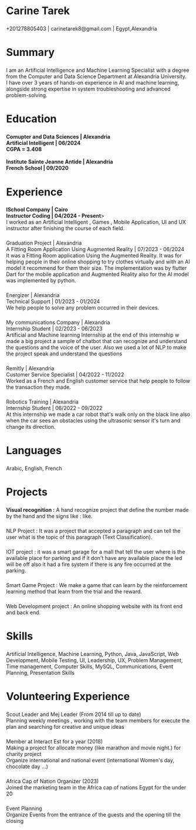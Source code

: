 <h1 align="left">Carine Tarek</h1>

###

<p align="left">+201278805403 | carinetarek8@gmail.com | Egypt,Alexandria</p>

###

<h1 align="left">Summary</h1>

###

<p align="left">I am an Artificial Intelligence and Machine Learning Specialist with a degree from the Computer and Data Science Department at Alexandria University.<br> I have over 3 years of hands-on experience in AI and machine learning, alongside strong expertise in system troubleshooting and advanced problem-solving.</p>

###

<h1 align="left">Education</h1>

###

<h4 align="left"><strong>Comupter and Data Sciences | Alexandria<br>Artificial Intelligent | 06/2024</strong><br>CGPA = 3.408<br><br><strong>Institute Sainte Jeanne Antide | Alexandria</strong><br>French School | 09/2020</h4>

###

<h1 align="left">Experience</h1>

###

<p align="left"><strong>ISchool Company | Cairo</strong><br><strong>Instructor Coding | 04/2024 - Present</strong>><br>I worked as an Artificial Intelligent , Games , Mobile Application, UI and UX instructor after finishing the course of each field.</p>

###

<p align="left">Graduation Project | Alexandria<br>A Fitting Room Application Using Augmented Reality | 07/2023 - 06/2024<br>It was a Fitting Room application Using the Augmented Reality. It was for helping people in their online shopping to try clothes virtually and with an AI model it recommend for them their size. The implementation was by flutter Dart for the mobile application and Augmented Reality also for the AI model was implemented by python.</p>

###

<p align="left">Energizer | Alexandria<br>Technical Support | 01/2023 - 01/2024<br>We help people to solve any problem occurred in their devices.</p>

###

<p align="left">My communications Company | Alexandria<br>Internship Student | 02/2023 - 06/2023<br>Artificial and Machine learning Internship at the end of this internship w made a big project a sample of chatbot that can recognize and understand the questions and the voice of the user. Also we used a lot of NLP to make the project speak and understand the questions</p>

###

<p align="left">Remitly | Alexandria<br>Customer Service Specialist | 04/2022 - 11/2022<br>Worked as a French and English customer service that help people to follow the transaction they made.</p>

###

<p align="left">Robotics Training | Alexandria<br>Internship Student | 06/2022 - 09/2022<br>At this internship we made a car robot that's walk only on the black line also when the car sees an obstacles using the ultrasonic sensor it's turn and change its direction.</p>

###

<h1 align="left">Languages</h1>

###

<p align="left">Arabic, English, French</p>

###

<h1 align="left">Projects</h1>

###

<p align="left"><b>Visual recognition :</b> A hand recognize project that define the number made by the hand and the signs like : like.</p>

###

<p align="left">NLP Project : It was a project that accepted a paragraph and can tell the user what is the topic of this paragraph (Text Classification).</p>

###

<p align="left">IOT project : it was a smart garage for a mall that tell the user where is the available place for parking and if it don't have any available place the led will be off also it had a fire system if there is any fire occurred at the parking.</p>

###

<p align="left">Smart Game Project : We make a game that can learn by the reinforcement learning method that learn from the trial and the reward.</p>

###

<p align="left">Web Development project : An online shopping website with its front end and back end.</p>

###

<h1 align="left">Skills</h1>

###

<p align="left">Artificial Intelligence, Machine Learning, Python, Java, JavaScript, Web Development, Mobile Testing, UI, Leadership, UX, Problem Management, Time management, Computer Skills, MySQL, Communications, Event Planning, Presentation Skills</p>

###

<h1 align="left">Volunteering Experience</h1>

###

<p align="left">Scout Leader and Mej Leader (From 2014 till up to date)<br>Planning weekly meetings , working with the team members for execute the plan and searching for creative and unique ideas</p>

###

<p align="left">Member at Interact Est for a year (2018) <br>Making a project for allocate money (like marathon and movie night.) for charity project <br>Organize international and national event (international Women's day, chocolate day ...)</p>

###

<p align="left">Africa Cap of Nation Organizer (2023)<br>Joined the marketing team in the Africa cap of nations Egypt for the under 20</p>

###

<p align="left">Event Planning<br>Organize Events from the entrance of the guests and the opening till the closing</p>

###
